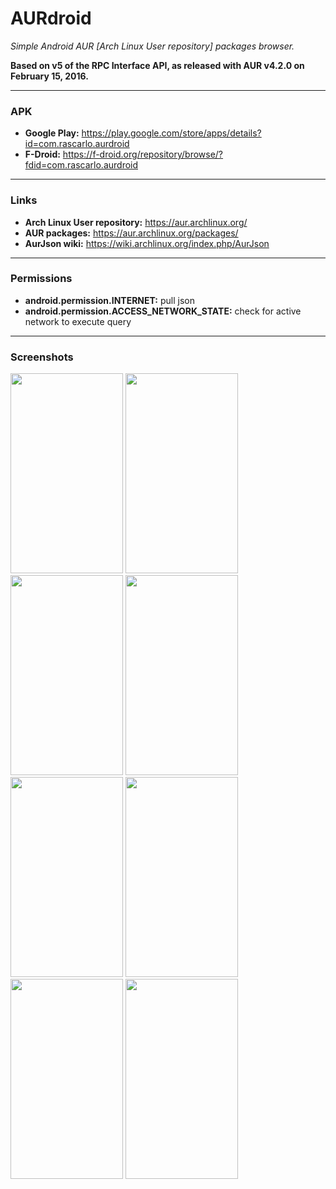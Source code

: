 # AURdroid
*Simple Android AUR [Arch Linux User repository] packages browser.*

**Based on v5 of the RPC Interface API, as released with AUR v4.2.0 on February 15, 2016.**


___
### APK
- **Google Play:** https://play.google.com/store/apps/details?id=com.rascarlo.aurdroid
- **F-Droid:** https://f-droid.org/repository/browse/?fdid=com.rascarlo.aurdroid


___
### Links
- **Arch Linux User repository:** https://aur.archlinux.org/
- **AUR packages:** https://aur.archlinux.org/packages/
- **AurJson wiki:** https://wiki.archlinux.org/index.php/AurJson


___
### Permissions
- **android.permission.INTERNET:** pull json
- **android.permission.ACCESS_NETWORK_STATE:** check for active network to execute query


___
### Screenshots
<img src="https://github.com/rascarlo/AURdroid/blob/master/art/000.png" width="180" height="320" /> <img src="https://github.com/rascarlo/AURdroid/blob/master/art/001.png" width="180" height="320" />
<img src="https://github.com/rascarlo/AURdroid/blob/master/art/002.png" width="180" height="320" /> <img src="https://github.com/rascarlo/AURdroid/blob/master/art/003.png" width="180" height="320" />
<img src="https://github.com/rascarlo/AURdroid/blob/master/art/004.png" width="180" height="320" /> <img src="https://github.com/rascarlo/AURdroid/blob/master/art/005.png" width="180" height="320" />
<img src="https://github.com/rascarlo/AURdroid/blob/master/art/006.png" width="180" height="320" /> <img src="https://github.com/rascarlo/AURdroid/blob/master/art/007.png" width="180" height="320" />
